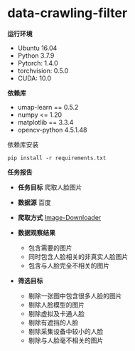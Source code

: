 # data-crawling-filter


**运行环境**

+ Ubuntu 16.04
+ Python 3.7.9
+ Pytorch: 1.4.0
+ torchvision: 0.5.0
+ CUDA: 10.0

**依赖库**

+ umap-learn == 0.5.2
+ numpy <= 1.20
+ matplotlib == 3.3.4
+ opencv-python 4.5.1.48

依赖库安装

```pip install -r requirements.txt```

**任务报告**
+ **任务目标**
 爬取人脸图片

+ **数据源**
百度

+ **爬取方式**
[Image-Downloader](https://github.com/sczhengyabin/Image-Downloader) 

+ **数据观察结果**
  + 包含需要的图片
  + 同时包含人脸相关的非真实人脸图片
  + 包含与人脸完全不相关的图片
  
+ **筛选目标**
  + 剔除一张图中包含很多人脸的图片
  + 剔除人脸模型的图片
  + 剔除虚拟及卡通人脸
  + 剔除有遮挡的人脸
  + 剔除采集设备中较小的人脸
  + 剔除与人脸毫不相关的图片

